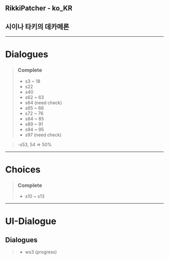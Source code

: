 ## RikkiPatcher - ko_KR
## 시이나 타키의 데카메론

---

# Dialogues
> ### Complete
> - s3 ~ 18
> - s22
> - s40
> - s62 ~ 63
> - s64 (need check)
> - s65 ~ 66
> - s72 ~ 76
> - s84 ~ 85
> - s89 ~ 91
> - s94 ~ 95
> - s97 (need check)

> -s53, 54 => 50%

---

# Choices
> ### Complete
> - s10 ~ s13

---

# UI-Dialogue
## Dialogues
> - ws3 (progress)